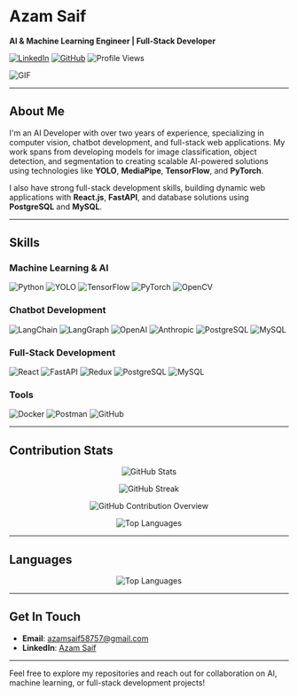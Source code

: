 # **Azam Saif**

**AI & Machine Learning Engineer | Full-Stack Developer**

[![LinkedIn](https://img.shields.io/badge/LinkedIn-Profile-blue)](your-linkedin-url) [![GitHub](https://img.shields.io/badge/GitHub-Profile-black)](your-github-url) ![Profile Views](https://komarev.com/ghpvc/?username=AzamSaif58757&style=flat-square)

![GIF](https://media.giphy.com/media/RN8FdaB6T1bkkI5n4I/giphy.gif)

---

## **About Me**

I'm an AI Developer with over two years of experience, specializing in computer vision, chatbot development, and full-stack web applications. My work spans from developing models for image classification, object detection, and segmentation to creating scalable AI-powered solutions using technologies like **YOLO**, **MediaPipe**, **TensorFlow**, and **PyTorch**.

I also have strong full-stack development skills, building dynamic web applications with **React.js**, **FastAPI**, and database solutions using **PostgreSQL** and **MySQL**.

---

## **Skills**

### **Machine Learning & AI**

![Python](https://img.shields.io/badge/Python-FFD43B?style=for-the-badge&logo=python&logoColor=blue)
![YOLO](https://img.shields.io/badge/YOLO-00FFFF?style=for-the-badge)
![TensorFlow](https://img.shields.io/badge/TensorFlow-FF6F00?style=for-the-badge&logo=tensorflow&logoColor=white)
![PyTorch](https://img.shields.io/badge/PyTorch-EE4C2C?style=for-the-badge&logo=pytorch&logoColor=white)
![OpenCV](https://img.shields.io/badge/OpenCV-5C3EE8?style=for-the-badge&logo=opencv&logoColor=white)

### **Chatbot Development**

![LangChain](https://img.shields.io/badge/LangChain-4EA94B?style=for-the-badge)
![LangGraph](https://img.shields.io/badge/LangGraph-FFD700?style=for-the-badge)
![OpenAI](https://img.shields.io/badge/OpenAI-412991?style=for-the-badge&logo=openai&logoColor=white)
![Anthropic](https://img.shields.io/badge/Anthropic-FF4500?style=for-the-badge)
![PostgreSQL](https://img.shields.io/badge/PostgreSQL-316192?style=for-the-badge&logo=postgresql&logoColor=white)
![MySQL](https://img.shields.io/badge/MySQL-4479A1?style=for-the-badge&logo=mysql&logoColor=white)

### **Full-Stack Development**

![React](https://img.shields.io/badge/React-20232A?style=for-the-badge&logo=react&logoColor=61DAFB)
![FastAPI](https://img.shields.io/badge/FastAPI-009688?style=for-the-badge&logo=fastapi&logoColor=white)
![Redux](https://img.shields.io/badge/Redux-764ABC?style=for-the-badge&logo=redux&logoColor=white)
![PostgreSQL](https://img.shields.io/badge/PostgreSQL-316192?style=for-the-badge&logo=postgresql&logoColor=white)
![MySQL](https://img.shields.io/badge/MySQL-4479A1?style=for-the-badge&logo=mysql&logoColor=white)

### **Tools**

![Docker](https://img.shields.io/badge/Docker-2496ED?style=for-the-badge&logo=docker&logoColor=white)
![Postman](https://img.shields.io/badge/Postman-FF6C37?style=for-the-badge&logo=postman&logoColor=white)
![GitHub](https://img.shields.io/badge/GitHub-181717?style=for-the-badge&logo=github&logoColor=white)

---

## **Contribution Stats**

<p align="center">
  <img src="https://github-readme-stats.vercel.app/api?username=AzamSaif58757&show_icons=true&theme=default&count_private=true" alt="GitHub Stats" />
</p>

<p align="center">
  <img src="https://github-readme-streak-stats.herokuapp.com/?user=AzamSaif58757&theme=default" alt="GitHub Streak" />
</p>

<p align="center">
  <img src="https://github-profile-summary-cards.vercel.app/api/cards/profile-details?username=AzamSaif58757&theme=default" alt="GitHub Contribution Overview" />
</p>

<p align="center">
  <img src="https://github-readme-stats.vercel.app/api/top-langs/?username=AzamSaif58757&layout=compact&theme=default" alt="Top Languages" />
</p>


---

## **Languages**

<p align="center">
  <img src="https://github-readme-stats.vercel.app/api/top-langs/?username=AzamSaif47&layout=compact&theme=radical" alt="Top Languages" />
</p>

---

## **Get In Touch**

- **Email**: azamsaif58757@gmail.com
- **LinkedIn**: [Azam Saif](your-linkedin-url)

---

Feel free to explore my repositories and reach out for collaboration on AI, machine learning, or full-stack development projects!
